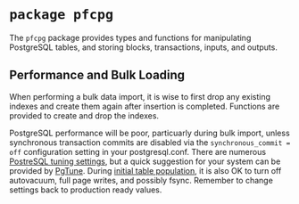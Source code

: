 # `package pfcpg`

The `pfcpg` package provides types and functions for manipulating PostgreSQL tables, and storing blocks, transactions, inputs, and outputs.

## Performance and Bulk Loading

When performing a bulk data import, it is wise to first drop any existing indexes and create them again after insertion is completed.  Functions are provided to create and drop the indexes.

PostgreSQL performance will be poor, particuarly during bulk import, unless synchronous transaction commits are disabled via the `synchronous_commit = off` configuration setting in your postgresql.conf. There are numerous [PostreSQL tuning settings](https://wiki.postgresql.org/wiki/Tuning_Your_PostgreSQL_Server), but a quick suggestion for your system can be provided by [PgTune](http://pgtune.leopard.in.ua/). During [initial table population](https://wiki.postgresql.org/wiki/Bulk_Loading_and_Restores), it is also OK to turn off autovacuum, full page writes, and possibly fsync. Remember to change settings back to production ready values.
